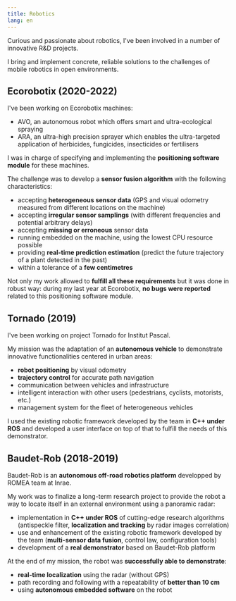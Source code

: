 ```yaml
---
title: Robotics
lang: en
---
```


Curious and passionate about robotics,
I've been involved in a number of innovative R&D projects.

I bring and implement concrete, reliable solutions
to the challenges of mobile robotics in open environments.

## Ecorobotix (2020-2022)

I've been working on Ecorobotix machines:

* AVO, an autonomous robot which offers smart and ultra-ecological spraying
* ARA, an ultra-high precision sprayer which enables the ultra-targeted application of herbicides,
fungicides, insecticides or fertilisers

I was in charge of specifying and implementing the __positioning software module__ for these machines.

The challenge was to develop a __sensor fusion algorithm__ with the following characteristics:

* accepting __heterogeneous sensor data__ (GPS and visual odometry measured from different locations on the machine)
* accepting __irregular sensor samplings__ (with different frequencies and potential arbitrary delays)
* accepting __missing or erroneous__ sensor data
* running embedded on the machine, using the lowest CPU resource possible
* providing __real-time prediction estimation__ (predict the future trajectory of a plant detected in the past)
* within a tolerance of a __few centimetres__

Not only my work allowed to __fulfill all these requirements__ but it was done in robust way:
during my last year at Ecorobotix, __no bugs were reported__ related to this positioning software module.

## Tornado (2019)

I've been working on project Tornado for Institut Pascal.

My mission was the adaptation of an __autonomous vehicle__
to demonstrate innovative functionalities centered in urban areas:

* __robot positioning__ by visual odometry
* __trajectory control__ for accurate path navigation
* communication between vehicles and infrastructure
* intelligent interaction with other users (pedestrians, cyclists, motorists, etc.)
* management system for the fleet of heterogeneous vehicles

I used the existing robotic framework developed by the team in __C++ under ROS__
and developed a user interface on top of that to fulfill the needs of this demonstrator.

## Baudet-Rob (2018-2019)

Baudet-Rob is an __autonomous off-road robotics platform__
developped by ROMEA team at Inrae.

My work was to finalize a long-term research project to provide the robot
a way to locate itself in an external environment using a panoramic radar:

* implementation in __C++ under ROS__ of cutting-edge research algorithms
(antispeckle filter, __localization and tracking__ by radar images correlation)
* use and enhancement of the existing robotic framework developed by the team
(__multi-sensor data fusion__, control law, configuration tools)
* development of a __real demonstrator__ based on Baudet-Rob platform

At the end of my mission, the robot was __successfully able to demonstrate__:

* __real-time localization__ using the radar (without GPS)
* path recording and following with a repeatability of __better than 10 cm__
* using __autonomous embedded software__ on the robot

